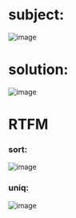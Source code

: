 # subject:
![image](https://github.com/zakaria0101echifaouy/OverTheWire-Wargames/assets/108145379/4cd092a0-39a8-4124-8936-350e49197e78)
# solution:
![image](https://github.com/zakaria0101echifaouy/OverTheWire-Wargames/assets/108145379/880dfd7c-480e-4445-9610-61c9f4982827)
# RTFM
### sort:
![image](https://github.com/zakaria0101echifaouy/OverTheWire-Wargames/assets/108145379/7b3c0c43-acf3-4548-9c93-4df46fef0d68)
### uniq:
![image](https://github.com/zakaria0101echifaouy/OverTheWire-Wargames/assets/108145379/f7f60bd4-d6c8-4875-aa40-9ab2edf6450a)

